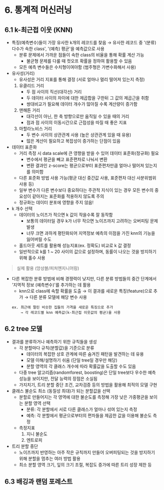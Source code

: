 # 6. 통계적 머신러닝

## 6.1 k-최근접 이웃 (KNN)
- 특징(예측변수)들이 가장 유사한 k개의 레코드를 찾음 → 유사한 레코드 중 '(분류) 다수가 속한 class', '(예측) 평균'을 예측값으로 사용
	- 분류 문제에서 가까운 점들이 속한 class의 비율을 통해 확률 계산 가능
		- 불균형 문제를 다룰 때 컷오프 확률을 정하여 활용할 수 있음 
	- 모든 예측 변수들은 수치형이여야함 (범주형은 가변수화해서 사용)
- 유사성(거리)
	- 유사성은 거리 지표를 통해 결정 (서로 얼마나 멀리 떨어져 있는지 측정)
	1. 유클리드 거리
		- 두 점 사이의 직선(대각선) 거리
		- 두 데이터 사이의 차이에 대한 제곱합을 구한뒤 그 값의 제곱근을 취함
		- 쌍대비교가 필요해 데이터 개수가 많아질 수록 계산량이 증가함
	2. 맨해튼 거리
		- 대각선이 아닌, 한 축 방향으로만 움직일 수 있을 때의 거리
		- 점과 점 사이의 이동시간으로 근접성을 따질 때 좋은 지표
	3. 마할라노비스 거리
		- 두 변수 사이의 상관관계 사용 (높은 상관관계 있을 때 유용)
		- 많은 계산이 필요하고 복잡성이 증가하는 단점이 있음
- 데이터 표준화
	- 거리 측정 시 data scale에 큰 영향을 받을 수 있어 데이터 표준화(정규화) 필요
		- 변수에서 평균을 빼고 표준편차로 나눠서 변환
		- 변환 결과인 z-score는 평균으로부터 표준편차만큼 얼마나 떨어져 있는지를 의미함
	- 다른 표준화 방법 사용 가능(평균 대신 중간값 사용, 표준편차 대신 사분위범위 사용 등)
	- 일부 변수가 다른 변수보다 중요하다는 주관적 지식이 있는 경우 모든 변수의 중요성이 같아지는 표준화를 적용하지 않도록 주의
	- 정규화는 데이터 분포에 영향을 주지 않음!
- k 개수 선택
	- 데이터의 노이즈가 적으면 k 값이 작을수록 잘 동작함 
		- 보통의 데이터일 경우 k가 너무 작으면 노이즈까지 고려하는 오버피팅 문제 발생
		- 너무 크면 과하게 평탄화되어 지역정보 예측의 이점을 가진 knn의 기능을 잃어버릴 수도
	- 홀드아웃 세트를 활용해 성능지표(ex. 정확도) 비교로 k 값 결정
	- 일반적으로 k를 1 ~ 20 사이의 값으로 설정하며, 동률이 나오는 것을 방지하기 위해 홀수 사용
	
> 실제 활용 (앙상블/피처엔지니어링)
- 다른 복잡한 분류 방법에 비해 경쟁력이 낮지만, 다른 분류 방법들의 중간 단계에서 '지역적 정보 (예측변수)'를 추가하는 데 활용
	- knn으로 class에 속할 확률을 도출 → 이 결과를 새로운 특징(feature)으로 추가 → 다른 분류 모델에 해당 변수 사용
	```
	ex. 최근에 팔린 비슷한 집들의 가격을 새로운 특징으로 추가
	    → 각 레코드별 knn 예측값(k-최근접 이웃값의 평균)을 사용
	```

## 6.2 tree 모델
- 결과를 분류하거나 예측하기 위한 규칙들을 생성
	- 각 분할마다 규칙(분할값)을 기준으로 분류
		- 데이터의 복잡한 상호 관계에 따른 숨겨진 패턴을 발견하는 데 유용
		- 모델 이해/설명하기 쉬움  (단일 tree일 경우만 해당)
		- 분할 영역의 각 클래스 개수에 따라 확률값을 도출할 수도 있음
	- 다중 tree 알고리즘(randomforest, boosting)은 단일 tree보다 우수한 예측 성능을 보이지만, 전달 능력의 장점은 소실됨
	- 가지치기, 트리 분할 중단 조건, 교차검증 등의 방법을 활용해 최적의 모델 구현
- 클래스 불순도 최소 (동질성 최대)가 되는 분할값을 선택
	- 분할로 만들어지는 각 영역에 대한 불순도를 측정해 가장 낮은 가중평균을 보이는 분할 영역 선택
		- 분류: 각 분할에서 서로 다른 클래스가 얼마나 섞여 있는지 측정
		- 예측: 각 분할에서 평균으로부터의 편차들을 제곱한 값을 이용해 불순도 측정
	- 측정지표
		1. 지니 불순도
		2. 엔트로피
- 트리 분할 중단
	- 노이즈까지 반영하는 아주 작은 규칙까지 만들어 오버피팅되는 것을 방지하기 위해 분할을 멈추는 여러 방법 활용
	- 최소 분할 영역 크기, 잎의 크기 조절, 복잡도 증가에 따른 트리 성장 제한 등

## 6.3 배깅과 랜덤 포레스트



